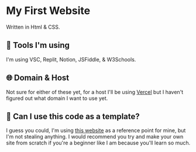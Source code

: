 # My First Website

Written in Html & CSS. 

## 🔨 Tools I'm using

I'm using VSC, Replit, Notion, JSFiddle, & W3Schools.

## 🌐 Domain & Host

Not sure for either of these yet, for a host I'll be using [Vercel](https://vercel.com) but I haven't figured out what domain I want to use yet. 

## 🤔 Can I use this code as a template?

I guess you could, I'm using [this website](https://ven.earth) as a reference point for mine, but I'm not stealing anything. I would recommend you try and make your own site from scratch if you're a beginner like I am because you'll learn so much.
